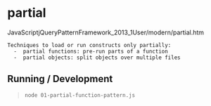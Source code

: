 partial
==========

JavaScriptjQueryPatternFramework_2013_1User/modern/partial.htm

```
Techniques to load or run constructs only partially:
  -  partial functions: pre-run parts of a function 
  -  partial objects: split objects over multiple files
```

## Running / Development

> `node 01-partial-function-pattern.js`
